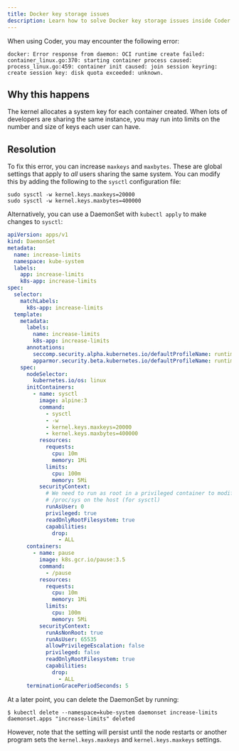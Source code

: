 ```yaml
---
title: Docker key storage issues
description: Learn how to solve Docker key storage issues inside Coder workspaces.
---
```


When using Coder, you may encounter the following error:

```console
docker: Error response from daemon: OCI runtime create failed:
container_linux.go:370: starting container process caused:
process_linux.go:459: container init caused: join session keyring:
create session key: disk quota exceeded: unknown.
```

## Why this happens

The kernel allocates a system key for each container created. When lots of
developers are sharing the same instance, you may run into limits on the number
and size of keys each user can have.

## Resolution

To fix this error, you can increase `maxkeys` and `maxbytes`. These are global
settings that apply to *all* users sharing the same system. You can modify this
by adding the following to the `sysctl` configuration file:

```console
sudo sysctl -w kernel.keys.maxkeys=20000
sudo sysctl -w kernel.keys.maxbytes=400000
```

Alternatively, you can use a DaemonSet with `kubectl apply` to make changes to
`sysctl`:

```yaml
apiVersion: apps/v1
kind: DaemonSet
metadata:
  name: increase-limits
  namespace: kube-system
  labels:
    app: increase-limits
    k8s-app: increase-limits
spec:
  selector:
    matchLabels:
      k8s-app: increase-limits
  template:
    metadata:
      labels:
        name: increase-limits
        k8s-app: increase-limits
      annotations:
        seccomp.security.alpha.kubernetes.io/defaultProfileName: runtime/default
        apparmor.security.beta.kubernetes.io/defaultProfileName: runtime/default
    spec:
      nodeSelector:
        kubernetes.io/os: linux
      initContainers:
        - name: sysctl
          image: alpine:3
          command:
            - sysctl
            - -w
            - kernel.keys.maxkeys=20000
            - kernel.keys.maxbytes=400000
          resources:
            requests:
              cpu: 10m
              memory: 1Mi
            limits:
              cpu: 100m
              memory: 5Mi
          securityContext:
            # We need to run as root in a privileged container to modify
            # /proc/sys on the host (for sysctl)
            runAsUser: 0
            privileged: true
            readOnlyRootFilesystem: true
            capabilities:
              drop:
                - ALL
      containers:
        - name: pause
          image: k8s.gcr.io/pause:3.5
          command:
            - /pause
          resources:
            requests:
              cpu: 10m
              memory: 1Mi
            limits:
              cpu: 100m
              memory: 5Mi
          securityContext:
            runAsNonRoot: true
            runAsUser: 65535
            allowPrivilegeEscalation: false
            privileged: false
            readOnlyRootFilesystem: true
            capabilities:
              drop:
                - ALL
      terminationGracePeriodSeconds: 5
```

At a later point, you can delete the DaemonSet by running:

```console
$ kubectl delete --namespace=kube-system daemonset increase-limits
daemonset.apps "increase-limits" deleted
```

However, note that the setting will persist until the node restarts or another
program sets the `kernel.keys.maxkeys` and `kernel.keys.maxkeys` settings.
